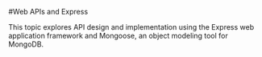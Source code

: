 #Web APIs and Express

This topic explores API design and implementation using the Express web application framework and Mongoose, an object modeling tool for MongoDB.
